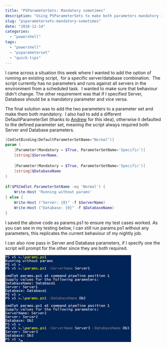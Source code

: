 ```yaml
---
title: "PSParameterSets: Mandatory sometimes"
description: "Using PSParameterSets to make both parameters mandatory if any of them are selected."
slug: "psparametersets-mandatory-sometimes"
date: "2018-12-14"
categories:
  - "powershell"
tags:
  - "powershell"
  - "psparameterset"
  - "quick-tips"
---
```


I came across a situation this week where I wanted to add the option of running an existing script,  for a specific server/database combination.  The script currently has no parameters and runs against all servers in the environment from a scheduled task.  I wanted to make sure that behaviour didn’t change. The other requirement was that if I specified Server, Database should be a mandatory parameter and vice versa.

The final solution was to add the two parameters to a parameter set and make them both mandatory.  I also had to add a different DefaultParameterSet (thanks to [Andrew](http://twitter.com/awickham) for this idea), otherwise it defaulted to the defined parameter set, meaning the script always required both Server and Database parameters.

```PowerShell
[CmdletBinding(DefaultParameterSetName="Normal")]
param (
    [Parameter(Mandatory = $True, ParameterSetName='Specific')]
    [string]$ServerName,

    [Parameter(Mandatory = $True, ParameterSetName='Specific')]
    [string]$DatabaseName
)

if($PSCmdlet.ParameterSetName -eq 'Normal') {
    Write-Host 'Running without params'
} else {
    Write-Host ("Server: {0}" -f $ServerName)
    Write-Host ("Database: {0}" -f $DatabaseName)
}
```

I saved the above code as params.ps1 to ensure my test cases worked. As you can see in my testing below, I can still run params.ps1 without any parameters, this replicates the current behaviour of my nightly job.

I can also now pass in Server and Database parameters, if I specify one the script will prompt for the other since they are both required.

![Screenshot showing how the parameter sets work](ParamsTest.jpg)
